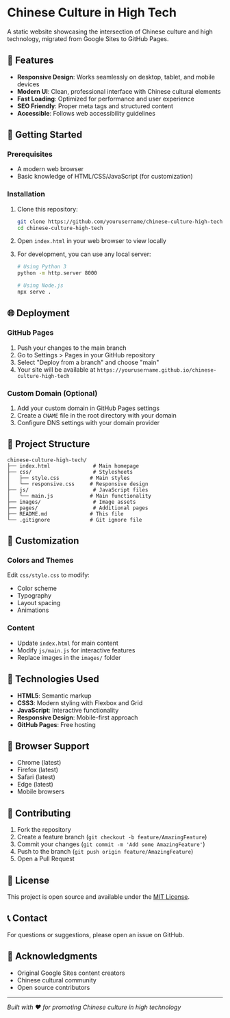 # Chinese Culture in High Tech

A static website showcasing the intersection of Chinese culture and high technology, migrated from Google Sites to GitHub Pages.

## 🌟 Features

- **Responsive Design**: Works seamlessly on desktop, tablet, and mobile devices
- **Modern UI**: Clean, professional interface with Chinese cultural elements
- **Fast Loading**: Optimized for performance and user experience
- **SEO Friendly**: Proper meta tags and structured content
- **Accessible**: Follows web accessibility guidelines

## 🚀 Getting Started

### Prerequisites

- A modern web browser
- Basic knowledge of HTML/CSS/JavaScript (for customization)

### Installation

1. Clone this repository:
   ```bash
   git clone https://github.com/yourusername/chinese-culture-high-tech.git
   cd chinese-culture-high-tech
   ```

2. Open `index.html` in your web browser to view locally

3. For development, you can use any local server:
   ```bash
   # Using Python 3
   python -m http.server 8000
   
   # Using Node.js
   npx serve .
   ```

## 🌐 Deployment

### GitHub Pages

1. Push your changes to the main branch
2. Go to Settings > Pages in your GitHub repository
3. Select "Deploy from a branch" and choose "main"
4. Your site will be available at `https://yourusername.github.io/chinese-culture-high-tech`

### Custom Domain (Optional)

1. Add your custom domain in GitHub Pages settings
2. Create a `CNAME` file in the root directory with your domain
3. Configure DNS settings with your domain provider

## 📁 Project Structure

```
chinese-culture-high-tech/
├── index.html              # Main homepage
├── css/                    # Stylesheets
│   ├── style.css          # Main styles
│   └── responsive.css     # Responsive design
├── js/                     # JavaScript files
│   └── main.js            # Main functionality
├── images/                 # Image assets
├── pages/                  # Additional pages
├── README.md              # This file
└── .gitignore             # Git ignore file
```

## 🎨 Customization

### Colors and Themes

Edit `css/style.css` to modify:
- Color scheme
- Typography
- Layout spacing
- Animations

### Content

- Update `index.html` for main content
- Modify `js/main.js` for interactive features
- Replace images in the `images/` folder

## 🔧 Technologies Used

- **HTML5**: Semantic markup
- **CSS3**: Modern styling with Flexbox and Grid
- **JavaScript**: Interactive functionality
- **Responsive Design**: Mobile-first approach
- **GitHub Pages**: Free hosting

## 📱 Browser Support

- Chrome (latest)
- Firefox (latest)
- Safari (latest)
- Edge (latest)
- Mobile browsers

## 🤝 Contributing

1. Fork the repository
2. Create a feature branch (`git checkout -b feature/AmazingFeature`)
3. Commit your changes (`git commit -m 'Add some AmazingFeature'`)
4. Push to the branch (`git push origin feature/AmazingFeature`)
5. Open a Pull Request

## 📄 License

This project is open source and available under the [MIT License](LICENSE).

## 📞 Contact

For questions or suggestions, please open an issue on GitHub.

## 🙏 Acknowledgments

- Original Google Sites content creators
- Chinese cultural community
- Open source contributors

---

*Built with ❤️ for promoting Chinese culture in high technology*
